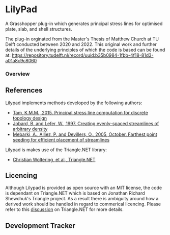 # LilyPad
A Grasshopper plug-in which generates principal stress lines for optimised plate, slab, and shell structures.

The plug-in orginated from the Master's Thesis of Matthew Church at TU Delft conducted between 2020 and 2022. This original work and further details of the underlying principles of which the code is based can be found at: https://repository.tudelft.nl/record/uuid:b35b0984-1fbb-4f18-81d3-a01a8c9c8060

### Overview


## References
Lilypad implements methods developed by the following authors: 
+ [Tam, K.M.M., 2015. Principal stress line computation for discrete topology design](https://dspace.mit.edu/handle/1721.1/99630)
+ [Jobard, B. and Lefer, W., 1997. Creating evenly-spaced streamlines of arbitrary density](https://link.springer.com/chapter/10.1007/978-3-7091-6876-9_5)
+ [Mebarki, A., Alliez, P. and Devillers, O., 2005, October. Farthest point seeding for efficient placement of streamlines](https://ieeexplore.ieee.org/abstract/document/1532832)

Lilypad is makes use of the Triangle.NET library:
+ [Christian Woltering, et al., Triangle.NET](https://github.com/wo80/Triangle.NET)


## Licencing
Although Lilypad is provided as open source with an MIT license, the code is dependant on Triangle.NET which is based on Jonathan Richard Shewchuk's Triangle project. As a result there is ambiguity around how a derived work should be handled in regard to commerical licencing. Please refer to this [discussion](https://github.com/wo80/Triangle.NET/discussions/50) on Triangle.NET for more details.

## Development Tracker
